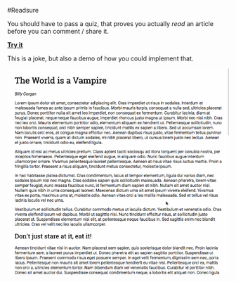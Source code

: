 #Readsure

You should have to pass a quiz, that proves you actually _read_ an article before you can comment / share it.

**[Try it](https://nealrs.github.io/readsure)**

This is a joke, but also a demo of how you could implement that.

![animated gif demo](https://raw.githubusercontent.com/nealrs/readsure/gh-pages/demo.gif)
